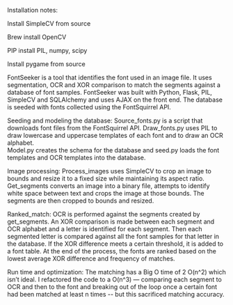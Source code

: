 Installation notes:

Install SimpleCV from source<p>
Brew install OpenCV<p>
PIP install PIL, numpy, scipy<p>
Install pygame from source <p>

FontSeeker is a tool that identifies the font used in an image file. It uses segmentation, OCR and XOR comparison to match the segments against a database of font samples. FontSeeker was built with Python, Flask, PIL, SimpleCV and SQLAlchemy and uses AJAX on the front end. The database is seeded with fonts collected using the FontSquirrel API. <p></p>

Seeding and modeling the database:
Source_fonts.py is a script that downloads font files from the FontSquirrel API. Draw_fonts.py uses PIL to draw lowercase and uppercase templates of each font and to draw an OCR alphabet.  
Model.py creates the schema for the database and seed.py loads the font templates and OCR templates into the database.

Image processing:
Process_images uses SimpleCV to crop an image to bounds and resize it to a fixed size while maintaining its aspect ratio. 
Get_segments converts an image into a binary file, attempts to identify white space between text and crops the image at those bounds. The segments are then cropped to bounds and resized. 

Ranked_match:
OCR is performed against the segments created by get_segments. An XOR comparison is made between each segment and OCR alphabet and a letter is identified for each segment. Then each segmented letter is compared against all the font samples for that letter in the database. If the XOR difference meets a certain threshold, it is added to a font table. At the end of the process, the fonts are ranked based on the lowest average XOR difference and frequency of matches.

Run time and optimization:
The matching has a Big O time of 2 O(n^2) which isn’t ideal. I refactored the code to a O(n^3) — comparing each segment to OCR and then to the font and breaking out of the loop once a certain font had been matched at least n times -- but this sacrificed matching accuracy.



